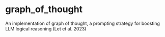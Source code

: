 # graph_of_thought
An implementation of graph of thought, a prompting strategy for boosting LLM logical reasoning (Let et al. 2023)
